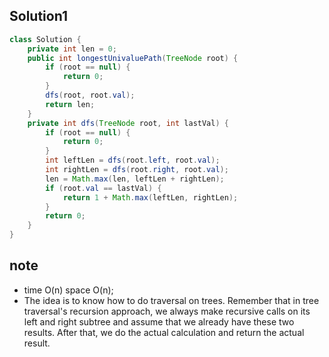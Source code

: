 ## Solution1
``` java
class Solution {
    private int len = 0;
    public int longestUnivaluePath(TreeNode root) {
        if (root == null) {
            return 0;
        }
        dfs(root, root.val);
        return len;
    }
    private int dfs(TreeNode root, int lastVal) {
        if (root == null) {
            return 0;
        }
        int leftLen = dfs(root.left, root.val);
        int rightLen = dfs(root.right, root.val);
        len = Math.max(len, leftLen + rightLen);
        if (root.val == lastVal) {
            return 1 + Math.max(leftLen, rightLen);
        }
        return 0;
    }
}
```

## note
* time O(n) space O(n);
* The idea is to know how to do traversal on trees. Remember that in tree traversal's recursion approach, we always make recursive
calls on its left and right subtree and assume that we already have these two results. After that, we do the actual calculation
and return the actual result.
